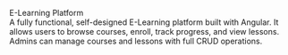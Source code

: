 E-Learning Platform <br>
A fully functional, self-designed E-Learning platform built with Angular. It allows users to browse courses, enroll, track progress, and view lessons. Admins can manage courses and lessons with full CRUD operations.

